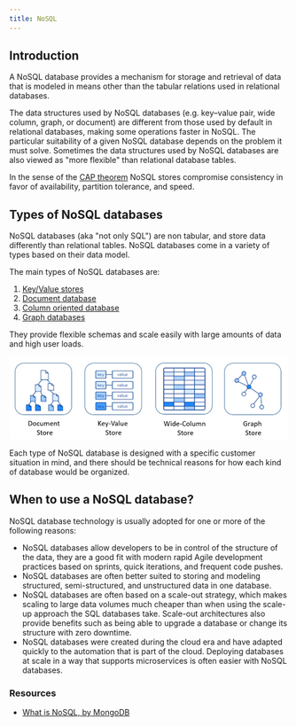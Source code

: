 ```yaml
---
title: NoSQL
---
```


## Introduction

A NoSQL database provides a mechanism for storage and retrieval of data that is modeled in means other than the tabular relations used in relational databases.

The data structures used by NoSQL databases (e.g. key–value pair, wide column, graph, or document) are different from those used by default in relational databases, making some operations faster in NoSQL. The particular suitability of a given NoSQL database depends on the problem it must solve. Sometimes the data structures used by NoSQL databases are also viewed as "more flexible" than relational database tables.

In the sense of the [CAP theorem](../Theory/CAP-Theorem.md) NoSQL stores compromise consistency in favor of availability, partition tolerance, and speed.

## Types of NoSQL databases

NoSQL databases (aka "not only SQL") are non tabular, and store data differently than relational tables. NoSQL databases come in a variety of types based on their data model.

The main types of NoSQL databases are:

1. [Key/Value stores](./Key-Value-Stores.md)
2. [Document database](./Document-Database.md)
3. [Column oriented database](./Column-Oriented-Database.md)
4. [Graph databases](./Graph-Database.md)

They provide flexible schemas and scale easily with large amounts of data and high user loads.

<div class="text--center">

![Types of NoSQL datastores](./types-of-nosql-datastores.png "Each type of NoSQL database is designed with a specific customer situation in mind, and there should be technical reasons for how each kind of database would be organized.")

</div>

Each type of NoSQL database is designed with a specific customer situation in mind, and there should be technical reasons for how each kind of database would be organized.

## When to use a NoSQL database?

NoSQL database technology is usually adopted for one or more of the following reasons:

- NoSQL databases allow developers to be in control of the structure of the data, they are a good fit with modern rapid Agile development practices based on sprints, quick iterations, and frequent code pushes.
- NoSQL databases are often better suited to storing and modeling structured, semi-structured, and unstructured data in one database.
- NoSQL databases are often based on a scale-out strategy, which makes scaling to large data volumes much cheaper than when using the scale-up approach the SQL databases take. Scale-out architectures also provide benefits such as being able to upgrade a database or change its structure with zero downtime.
- NoSQL databases were created during the cloud era and have adapted quickly to the automation that is part of the cloud. Deploying databases at scale in a way that supports microservices is often easier with NoSQL databases.

### Resources

- [What is NoSQL, by MongoDB](https://www.mongodb.com/nosql-explained)
